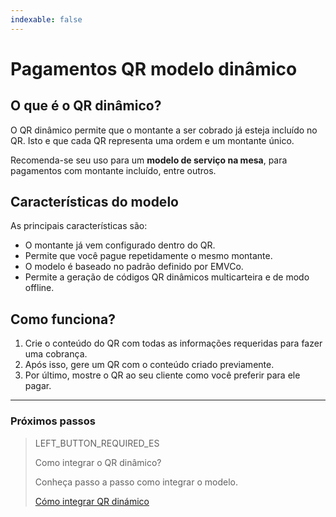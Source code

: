 ```yaml
---
indexable: false  
---
```


# Pagamentos QR modelo dinâmico
	
## O que é o QR dinâmico?

O QR dinâmico permite que o montante a ser cobrado já esteja incluído no QR. Isto e que cada QR representa uma ordem e um montante único. 

Recomenda-se seu uso para um **modelo de serviço na mesa**, para pagamentos com montante incluído, entre outros.

## Características do modelo

As principais características são:
- O montante já vem configurado dentro do QR.
- Permite que você pague repetidamente o mesmo montante.
- O modelo é baseado no padrão definido por EMVCo.
- Permite a geração de códigos QR dinâmicos multicarteira e de modo offline.


## Como funciona?

1. Crie o conteúdo do QR com todas as informações requeridas para fazer uma cobrança.
2. Após isso, gere um QR com o conteúdo criado previamente.
3. Por último, mostre o QR ao seu cliente como você preferir para ele pagar.


---
### Próximos passos


> LEFT_BUTTON_REQUIRED_ES
>
> Como integrar o QR dinâmico?
>
> Conheça passo a passo como integrar o modelo.
>
> [Cómo integrar QR dinámico](https://www.mercadopago[FAKER][URL][DOMAIN]/developers/es/guides/qr-code/qr-dinamic/qr-dinamic-part-b/)